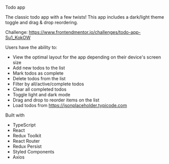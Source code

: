 Todo app

The classic todo app with a few twists! This app includes a dark/light theme toggle and drag & drop reordering.

Challenge: https://www.frontendmentor.io/challenges/todo-app-Su1_KokOW

Users have the ability to:

- View the optimal layout for the app depending on their device's screen size
- Add new todos to the list
- Mark todos as complete
- Delete todos from the list
- Filter by all/active/complete todos
- Clear all completed todos
- Toggle light and dark mode
- Drag and drop to reorder items on the list
- Load todos from https://jsonplaceholder.typicode.com

Built with

- TypeScript
- React
- Redux Toolkit
- React Router
- Redux Persist
- Styled Components
- Axios